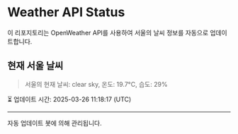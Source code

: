 
# Weather API Status

이 리포지토리는 OpenWeather API를 사용하여 서울의 날씨 정보를 자동으로 업데이트합니다.

## 현재 서울 날씨
> 서울의 현재 날씨: clear sky, 온도: 19.7°C, 습도: 29%

⏳ 업데이트 시간: 2025-03-26 11:18:17 (UTC)

---
자동 업데이트 봇에 의해 관리됩니다.
